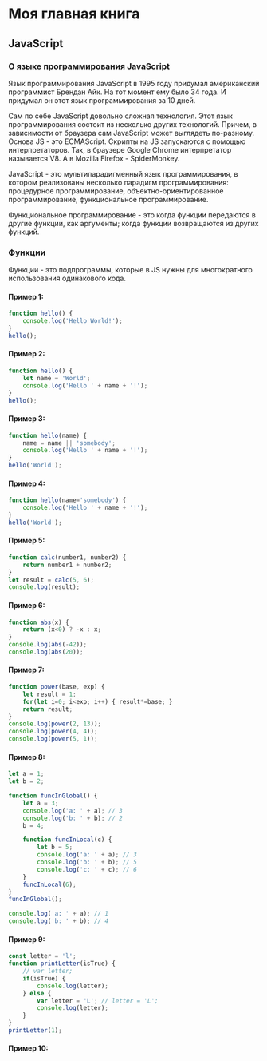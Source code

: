 # Моя главная книга

## JavaScript

### О языке программирования JavaScript

Язык программирования JavaScript в 1995 году придумал американский программист Брендан Айк. На тот момент ему было 34 года. И придумал он этот язык программирования за 10 дней.

Сам по себе JavaScript довольно сложная технология. Этот язык программирования состоит из несколько других технологий. Причем, в зависимости от браузера сам JavaScript может выглядеть по-разному. Основа JS - это ECMAScript. Скрипты на JS запускаются с помощью интерпретаторов. Так, в браузере Google Chrome интерпретатор называется V8. А в Mozilla Firefox - SpiderMonkey.

JavaScript - это мультипарадигменный язык программирования, в котором реализованы несколько парадигм программирования: процедурное программирование, объектно-ориентированное программирование, функциональное программирование.

Функциональное программирование - это когда функции передаются в другие функции, как аргументы; когда функции возвращаются из других функций.

### Функции

Функции - это подпрограммы, которые в JS нужны для многократного использования одинакового кода.

#### Пример 1:
```javascript
function hello() {
    console.log('Hello World!');
}
hello();
```

#### Пример 2:
```javascript
function hello() {
    let name = 'World';
    console.log('Hello ' + name + '!');
}
hello();
```

#### Пример 3:
```javascript
function hello(name) {
    name = name || 'somebody';
    console.log('Hello ' + name + '!');
}
hello('World');
```

#### Пример 4:
```javascript
function hello(name='somebody') {
    console.log('Hello ' + name + '!');
}
hello('World');
```

#### Пример 5:
```javascript
function calc(number1, number2) {
    return number1 + number2;
}
let result = calc(5, 6);
console.log(result);
```

#### Пример 6:
```javascript
function abs(x) {
    return (x<0) ? -x : x;
}
console.log(abs(-42));
console.log(abs(20));
```

#### Пример 7:
```javascript
function power(base, exp) {
    let result = 1;
    for(let i=0; i<exp; i++) { result*=base; }
    return result;
}
console.log(power(2, 13));
console.log(power(4, 4));
console.log(power(5, 1));
```

#### Пример 8:
```javascript
let a = 1;
let b = 2;

function funcInGlobal() {
    let a = 3;
    console.log('a: ' + a); // 3
    console.log('b: ' + b); // 2
    b = 4;

    function funcInLocal(c) {
        let b = 5;
        console.log('a: ' + a); // 3
        console.log('b: ' + b); // 5
        console.log('c: ' + c); // 6
    }
    funcInLocal(6);
}
funcInGlobal();

console.log('a: ' + a); // 1
console.log('b: ' + b); // 4
```

#### Пример 9:
```javascript
const letter = 'l';
function printLetter(isTrue) {
    // var letter;
    if(isTrue) {
        console.log(letter);
    } else {
        var letter = 'L'; // letter = 'L';
        console.log(letter);
    }
}
printLetter(1);
```

#### Пример 10:
```javascript

```